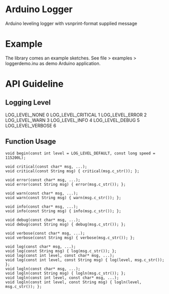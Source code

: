 # Arduino Logger
Arduino leveling logger with vsnprint-format supplied message

# Example
The library comes an example sketches. See file > examples > loggerdemo.inu as demo Arduino application.

# API Guideline
## Logging Level

 LOG_LEVEL_NONE      0
 LOG_LEVEL_CRITICAL  1
 LOG_LEVEL_ERROR     2
 LOG_LEVEL_WARN      3
 LOG_LEVEL_INFO      4
 LOG_LEVEL_DEBUG     5
 LOG_LEVEL_VERBOSE   6

## Function Usage

    void begin(const int level = LOG_LEVEL_DEFAULT, const long speed = 115200L);

    void critical(const char* msg, ...);
    void critical(const String msg) { critical(msg.c_str()); };

    void error(const char* msg, ...);
    void error(const String msg) { error(msg.c_str()); };

    void warn(const char* msg, ...);
    void warn(const String msg) { warn(msg.c_str()); };

    void info(const char* msg, ...);
    void info(const String msg) { info(msg.c_str()); };

    void debug(const char* msg, ...);
    void debug(const String msg) { debug(msg.c_str()); };

    void verbose(const char* msg, ...);
    void verbose(const String msg) { verbose(msg.c_str()); };

    void log(const char* msg, ...);
    void log(const String msg) { log(msg.c_str()); };
    void log(const int level, const char* msg, ...);
    void log(const int level, const String msg) { log(level, msg.c_str()); };
    void logln(const char* msg, ...);
    void logln(const String msg) { logln(msg.c_str()); };
    void logln(const int level, const char* msg, ...);
    void logln(const int level, const String msg) { logln(level, msg.c_str()); };
